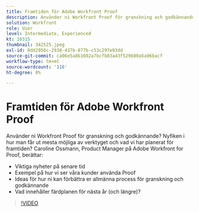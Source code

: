 ```yaml
---
title: Framtiden för Adobe Workfront Proof
description: Använder ni Workfront Proof för granskning och godkännande? Nyfiken i hur du får ut det mesta av verktyget och vad vi har planerat för framtiden.
solution: Workfront
role: User
level: Intermediate, Experienced
kt: 10315
thumbnail: 342525.jpeg
exl-id: 0dd2956c-2938-437b-877b-c53c297e93dd
source-git-commit: ca06e5a8b1602a7bcfb83a43f529680a5a96bacf
workflow-type: tm+mt
source-wordcount: '116'
ht-degree: 0%

---
```


# Framtiden för Adobe Workfront Proof

Använder ni Workfront Proof för granskning och godkännande? Nyfiken i hur man får ut mesta möjliga av verktyget och vad vi har planerat för framtiden? Caroline Ossmann, Product Manager på Adobe Workfront for Proof, berättar:

* Viktiga nyheter på senare tid
* Exempel på hur vi ser våra kunder använda Proof
* Ideas för hur ni kan förbättra er allmänna process för granskning och godkännande
* Vad innehåller färdplanen för nästa år (och längre)?

>[!VIDEO](https://video.tv.adobe.com/v/342525/?quality=12&learn=on)
